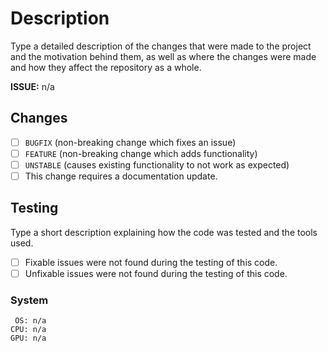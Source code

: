 # Description

Type a detailed description of the changes that were made to the project and the motivation behind them, as well as where the changes were made and how they affect the repository as a whole.

<!---
Reference a issue relating to the changes of this pull request or make no changes if it is non-applicable.
(syntax-eg: #6 || replace "n/a")
-->

**ISSUE:** n/a

## Changes

<!---
Tick the boxes below that apply to this pull request.
-->

- [ ] ```BUGFIX``` (non-breaking change which fixes an issue)
- [ ] ```FEATURE``` (non-breaking change which adds functionality)
- [ ] ```UNSTABLE``` (causes existing functionality to not work as expected)
- [ ] This change requires a documentation update.

## Testing

<!---
If changes to the repository were minimal or do not require testing you may use the following examples.
{
  EXAMPLE: This code was tested through normal usage.
  EXAMPLE: This code was not tested in any way.
}
If changes to the repository were not fully tested and require supervision you may use the following examples.
{
  EXAMPLE: This code requires further testing.
  EXAMPLE: This code may be unstable and requires further testing.
}
-->

Type a short description explaining how the code was tested and the tools used.

<!---
Tick the boxes below that apply to this pull request.
-->

- [ ] Fixable issues were not found during the testing of this code.
- [ ] Unfixable issues were not found during the testing of this code.

### System

```text
 OS: n/a
CPU: n/a
GPU: n/a
```

